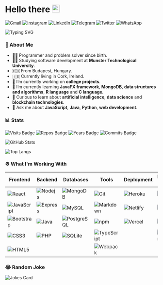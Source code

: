 # Hello there <img src="https://media.giphy.com/media/hvRJCLFzcasrR4ia7z/giphy.gif" width="25px">

[![Gmail](https://img.shields.io/badge/Gmail-D14836?style=for-the-badge&logo=gmail&logoColor=white)](mailto:patrik.szilagyi@mycit.ie)
[![Instagram](https://img.shields.io/badge/Instagram-E4405F?style=for-the-badge&logo=instagram&logoColor=white)](https://www.instagram.com/rickypsz)
[![LinkedIn](https://img.shields.io/badge/LinkedIn-0077B5?style=for-the-badge&logo=linkedin&logoColor=white)](https://www.linkedin.com/in/szpatrikrichard)
[![Telegram](https://img.shields.io/badge/Telegram-2CA5E0?style=for-the-badge&logo=telegram&logoColor=white)](https://t.me/szpricky)
[![Twitter](https://img.shields.io/badge/Twitter-1DA1F2?style=for-the-badge&logo=twitter&logoColor=white)](https://twitter.com/szpricky)
[![WhatsApp](https://img.shields.io/badge/WhatsApp-25D366?style=for-the-badge&logo=whatsapp&logoColor=white)](https://wa.link/eo5r84)

![Typing SVG](https://readme-typing-svg.herokuapp.com/?lines=I'm+Richárd+Szilágyi.;I+create+software+and+websites.;Solving+problems+and+writing+code.)

### 🤳 About Me

- 👨‍💻 Programmer and problem solver since birth.
- 👨‍🎓 Studying software development at **Munster Technological University**.
- 🇭🇺 From Budapest, Hungary.
- 🇮🇪 Currently living in Cork, Ireland.
- 🔭 I’m currently working on **college projects**.
- 🌱 I’m currently learning **JavaFX framework**, **MongoDB**, **data structures and algorithms**, **R language** and **C language**.
- 🤔 Curious to learn about **artificial intelligence**, **data science** and **blockchain technologies**.
- 💬 Ask me about **JavaScript**, **Java**, **Python**, **web development**.

### 📊 Stats

![Visits Badge](https://badges.pufler.dev/visits/szpricky/szpricky)
![Repos Badge](https://badges.pufler.dev/repos/szpricky)
![Years Badge](https://badges.pufler.dev/years/szpricky)
![Commits Badge](https://badges.pufler.dev/commits/monthly/szpricky)

![GitHub Stats](https://github-readme-stats.vercel.app/api?username=szpricky&show_icons=true&theme=radical)

![Top Langs](https://github-readme-stats.vercel.app/api/top-langs/?username=szpricky&layout=compact&theme=radical)

<!-- Repos:
[![Readme Card](https://github-readme-stats.vercel.app/api/pin/?username=szpricky&repo=guestbook-api)](https://github.com/szpricky/guestbook-api)
-->

### ⚙️ What I'm Working With

| Frontend | Backend | Databases | Tools | Deployment | Embedded Systems | Data Analysis | IDEs |
| - | - | - | - | - | - | - | - |
| ![React](https://img.shields.io/badge/-React-45b8d8?style=flat-square&logo=react&logoColor=ffffff) | ![Nodejs](https://img.shields.io/badge/-Nodejs-026e00?style=flat-square&logo=Node.js&logoColor=ffffff)  | ![MongoDB](https://img.shields.io/badge/-MongoDB-00684a?style=flat-square&logo=mongodb&logoColor=ffffff) | ![Git](https://img.shields.io/badge/-Git-F05032?style=flat-square&logo=git&logoColor=white) | ![Heroku](https://img.shields.io/badge/-Heroku-430098?style=flat-square&logo=heroku&logoColor=ffffff) | ![C++](https://img.shields.io/badge/C%2B%2B-00599C?style=flat-square&logo=c%2B%2B&logoColor=ffffff) | ![R](https://img.shields.io/badge/R-276DC3?style=flat-square&logo=r&logoColor=ffffff) | ![VS Code](https://img.shields.io/badge/-VSCode-%23007ACC?style=flat-square&logo=visual-studio-code) |
| ![JavaScript](https://img.shields.io/badge/-JavaScript-%23F7DF1C?style=flat-square&logo=javascript&logoColor=000000&labelColor=%23F7DF1C&color=%23FFCE5A) | ![Express](https://img.shields.io/badge/Express-404D59?style=flat-square&logo=express&logoColor=ffffff) | ![MySQL](https://img.shields.io/badge/MySQL-00618a?style=flat-square&logo=mysql&logoColor=ffffff) | ![Markdown](https://img.shields.io/badge/Markdown-23a2e3?style=flat-square&logo=markdown&logoColor=ffffff) | ![Netlify](https://img.shields.io/badge/Netlify-23bdae?style=flat-square&logo=netlify&logoColor=ffffff) | ![Python](https://img.shields.io/badge/Python-14354C?style=flat-square&logo=python&logoColor=ffffff) | | ![IntelliJ IDEA](https://img.shields.io/badge/IntelliJ_IDEA-fe2d5d?style=flat-square&logo=intellij-idea) |
| ![Bootstrap](https://img.shields.io/badge/Bootstrap-563D7C?style=flat-square&logo=bootstrap&logoColor=ffffff) | ![Java](https://img.shields.io/badge/Java-f89917?style=flat-square&logo=java&logoColor=ffffff) | ![PostgreSQL](https://img.shields.io/badge/PostgreSQL-316192?style=flat-square&logo=postgresql&logoColor=ffffff) | ![npm](https://img.shields.io/badge/-NPM-CB3837?style=flat-square&logo=npm&logoColor=white) | ![Vercel](https://img.shields.io/badge/-Vercel-000000?style=flat-square&logo=vercel&logoColor=ffffff) | ![Arduino](https://img.shields.io/badge/Arduino-12989e?style=flat-square&logo=arduino&logoColor=ffffff) | | ![PyCharm](https://img.shields.io/badge/PyCharm-1dd390?style=flat-square&logo=pycharm) |
| ![CSS3](https://img.shields.io/badge/-CSS3-%231572B6?style=flat-square&logo=css3) | ![PHP](https://img.shields.io/badge/PHP-777BB4?style=flat-square&logo=php&logoColor=ffffff) | ![SQLite](https://img.shields.io/badge/SQLite-07405E?style=flat-square&logo=sqlite&logoColor=ffffff) | ![TypeScript](https://img.shields.io/badge/-TypeScript-2d79c7?style=flat-square&logo=typescript&logoColor=ffffff) | | ![Raspberry Pi](https://img.shields.io/badge/Raspberry_Pi-ce1d56?style=flat-square&logo=raspberry-pi&logoColor=ffffff) |
| ![HTML5](https://img.shields.io/badge/-HTML5-%23E44D27?style=flat-square&logo=html5&logoColor=ffffff) | | | ![Webpack](https://img.shields.io/badge/-Webpack-2b3a42?style=flat-square&logo=webpack&logoColor=ffffff) |

### 😂 Random Joke

![Jokes Card](https://readme-jokes.vercel.app/api)
